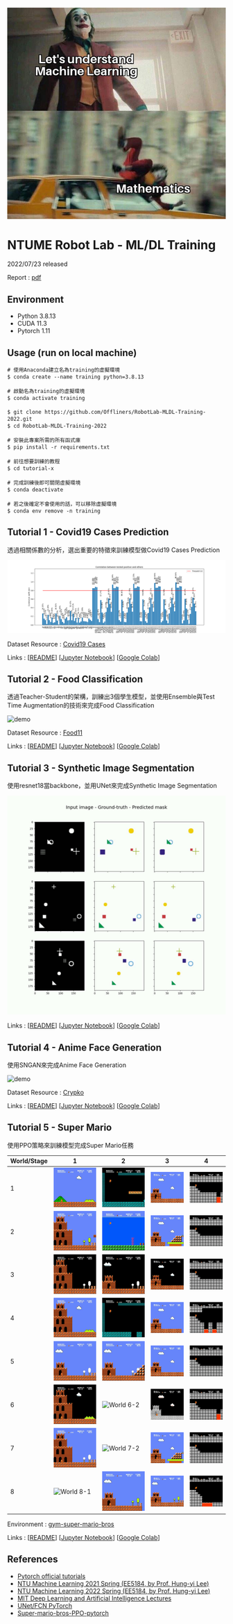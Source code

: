 ![meme](meme.jpg)

# NTUME Robot Lab - ML/DL Training
2022/07/23 released

Report : [pdf](20220723_training.pdf)

## Environment
* Python 3.8.13
* CUDA 11.3
* Pytorch 1.11

## Usage (run on local machine)
```shell
# 使用Anaconda建立名為training的虛擬環境
$ conda create --name training python=3.8.13

# 啟動名為training的虛擬環境
$ conda activate training

$ git clone https://github.com/Offliners/RobotLab-MLDL-Training-2022.git
$ cd RobotLab-MLDL-Training-2022

# 安裝此專案所需的所有函式庫
$ pip install -r requirements.txt

# 前往想要訓練的教程
$ cd tutorial-x

# 完成訓練後即可關閉虛擬環境
$ conda deactivate

# 若之後確定不會使用的話，可以移除虛擬環境
$ conda env remove -n training
```

## Tutorial 1 - Covid19 Cases Prediction
透過相關係數的分析，選出重要的特徵來訓練模型做Covid19 Cases Prediction

![demo](./tutorial-1/img/tutorial-1-correlation-analysis.png)

Dataset Resource : [Covid19 Cases](https://www.kaggle.com/competitions/ml2022spring-hw1/data)

Links : [[README](./tutorial-1/README.md)] [[Jupyter Notebook](./tutorial-1/colab/tutorial-1.ipynb)] [[Google Colab](https://colab.research.google.com/github/Offliners/RobotLab-MLDL-Training-2022/blob/main/tutorial-1/colab/tutorial-1.ipynb)]

## Tutorial 2 - Food Classification
透過Teacher-Student的架構，訓練出3個學生模型，並使用Ensemble與Test Time Augmentation的技術來完成Food Classification

![demo](./tutorial-2/img/tutorial-2-test_image_pred.gif)

Dataset Resource : [Food11](https://www.kaggle.com/competitions/ml2021spring-hw3/data)

Links : [[README](./tutorial-2/README.md)] [[Jupyter Notebook](./tutorial-2/colab/tutorial-2.ipynb)] [[Google Colab](https://colab.research.google.com/github/Offliners/RobotLab-MLDL-Training-2022/blob/main/tutorial-2/colab/tutorial-2.ipynb)]

## Tutorial 3 - Synthetic Image Segmentation
使用resnet18當backbone，並用UNet來完成Synthetic Image Segmentation

![demo](./tutorial-3/img/tutorial-3-demo.gif)

Links : [[README](./tutorial-3/README.md)] [[Jupyter Notebook](https://github.com/Offliners/RobotLab-MLDL-Training-2022/blob/main/tutorial-3/colab/tutorial-3.ipynb)] [[Google Colab](https://colab.research.google.com/github/Offliners/RobotLab-MLDL-Training-2022/blob/main/tutorial-3/colab/tutorial-3.ipynb)]

## Tutorial 4 - Anime Face Generation
使用SNGAN來完成Anime Face Generation

![demo](./tutorial-4/img/tutorial-4-demo.gif)

Dataset Resource : [Crypko](https://crypko.ai/#)

Links : [[README](./tutorial-4/README.md)] [[Jupyter Notebook](https://github.com/Offliners/RobotLab-MLDL-Training-2022/blob/main/tutorial-4/colab/tutorial-4.ipynb)] [[Google Colab](https://colab.research.google.com/github/Offliners/RobotLab-MLDL-Training-2022/blob/main/tutorial-4/colab/tutorial-4.ipynb)]

## Tutorial 5 - Super Mario
使用PPO策略來訓練模型完成Super Mario任務

|World/Stage|1|2|3|4|
|-|-|-|-|-|
|1|![World 1-1](./tutorial-5/img/mario_world_1_1.gif)|![World 1-2](./tutorial-5/img/mario_world_1_2.gif)|![World 1-3](./tutorial-5/img/mario_world_1_3.gif)|![World 1-4](./tutorial-5/img/mario_world_1_4.gif)|
|2|![World 2-1](./tutorial-5/img/mario_world_2_1.gif)|![World 2-2](./tutorial-5/img/mario_world_2_2.gif)|![World 2-3](./tutorial-5/img/mario_world_2_3.gif)|![World 2-4](./tutorial-5/img/mario_world_2_4.gif)|
|3|![World 3-1](./tutorial-5/img/mario_world_3_1.gif)|![World 3-2](./tutorial-5/img/mario_world_3_2.gif)|![World 3-3](./tutorial-5/img/mario_world_3_3.gif)|![World 3-4](./tutorial-5/img/mario_world_3_4.gif)|
|4|![World 4-1](./tutorial-5/img/mario_world_4_1.gif)|![World 4-2](./tutorial-5/img/mario_world_4_2.gif)|![World 4-3](./tutorial-5/img/mario_world_4_3.gif)|![World 4-4](./tutorial-5/img/mario_world_4_4.gif)|
|5|![World 5-1](./tutorial-5/img/mario_world_5_1.gif)|![World 5-2](./tutorial-5/img/mario_world_5_2.gif)|![World 5-3](./tutorial-5/img/mario_world_5_3.gif)|![World 5-4](./tutorial-5/img/mario_world_5_4.gif)|
|6|![World 6-1](./tutorial-5/img/mario_world_6_1.gif)|![World 6-2](./tutorial-5/img/mario_world_6_2.gif)|![World 6-3](./tutorial-5/img/mario_world_6_3.gif)|![World 6-4](./tutorial-5/img/mario_world_6_4.gif)|
|7|![World 7-1](./tutorial-5/img/mario_world_7_1.gif)|![World 7-2](./tutorial-5/img/mario_world_7_2.gif)|![World 7-3](./tutorial-5/img/mario_world_7_3.gif)|![World 7-4](./tutorial-5/img/mario_world_7_4.gif)|
|8|![World 8-1](./tutorial-5/img/mario_world_8_1.gif)|![World 8-2](./tutorial-5/img/mario_world_8_2.gif)|![World 8-3](./tutorial-5/img/mario_world_8_3.gif)|![World 8-4](./tutorial-5/img/mario_world_8_4.gif)|

Environment : [gym-super-mario-bros](https://github.com/Kautenja/gym-super-mario-bros)

Links : [[README](./tutorial-5/README.md)] [[Jupyter Notebook]()] [[Google Colab]()]

## References
* [Pytorch official tutorials](https://pytorch.org/tutorials/)
* [NTU Machine Learning 2021 Spring (EE5184, by Prof. Hung-yi Lee)](https://speech.ee.ntu.edu.tw/~hylee/ml/2021-spring.php)
* [NTU Machine Learning 2022 Spring (EE5184, by Prof. Hung-yi Lee)](https://speech.ee.ntu.edu.tw/~hylee/ml/2022-spring.php)
* [MIT Deep Learning and Artificial Intelligence Lectures](https://github.com/lexfridman/mit-deep-learning)
* [UNet/FCN PyTorch](https://github.com/usuyama/pytorch-unet)
* [Super-mario-bros-PPO-pytorch](https://github.com/uvipen/Super-mario-bros-PPO-pytorch)
